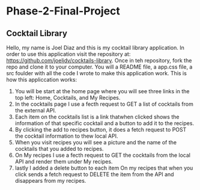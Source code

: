 # Phase-2-Final-Project
## Cocktail Library

Hello, my name is Joel Diaz and this is my cocktail library application. In order to use this application visit the repository at: https://github.com/joeljdv/cocktails-library. Once in teh repository, fork the repo and clone it to your computer. You will a README file, a app.css file, a src foulder with all the code I wrote to make this application work. This is how this appliccation works:

1. You will be start at the home page where you will see three links in the top left: Home, Cocktails, and My Recipes.
2. In the cocktails page I use a fecth request to GET a list of cocktails from the external API.
3. Each item on the cocktails list is a link thatwhen clicked shows the information of that specific cocktail and a button to add it to the recipes.
4. By clicking the add to recipes button, it does a fetch request to POST the cocktail information to thew local API.
5. When you visit recipes you will see a picture and the name of the cocktails that you added to recipes.
6. On My recipes I use a fecth request to GET the cocktails from the local API and render them under My recipes.
7. lastly I added a delete button to each item On my recipes that when you click sends a fetch request to DELETE the item from the API and disappears from my recipes.